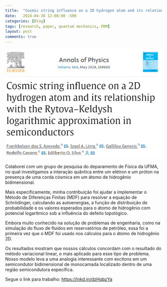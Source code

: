 ```yaml
---
title:  "Cosmic string influence on a 2D hydrogen atom and its relationship with the Rytova–Keldysh logarithmic approximation in semiconductors"
date:   2024-04-30 12:00:00 -500
categories: [Blog]
tags: [research, paper, quantum mechanics, FDM]
layout: post
comments: true
---
```


![png](https://github.com/gallileugenesis/gallileugenesis.github.io/blob/main/post-img/2024-04-30-azevedo-et-al-2024/paper.png?raw=true)

Colaborei com um grupo de pesquisa do deparamento de Física da UFMA, no qual investigamos a interação quântica entre um elétron e um próton na presença de uma corda cósmica em um átomo de hidrogênio bidimensional. 

Mais especificamente, minha contribuição foi ajudar a implementar o Método de Diferenças Finitas (MDF) para resolver a equação de Schrödinger, calculando as autoenergias, a função de distribuição de probabilidade e os valores esperados para o átomo de hidrogênio com potencial logarítmico sob a influência do defeito topológico. 

Embora muito conhecido na solução de problemas de engenharia, como na simulação do fluxo de fluidos em reservatórios de petróleo, essa foi a primeira vez que o MDF foi usado nos cálculos para o átomo de hidrogênio 2D. 

Os resultados mostram que nossos cálculos concordam com o resultado do método variacional linear, o mais aplicado para esse tipo de problema. Nosso modelo leva a uma analogia interessante com excitons em um semicondutor bidimensional de monocamada localizado dentro de uma região semicondutora específica. 

Segue o link para trabalho: https://lnkd.in/dzHqbzYa